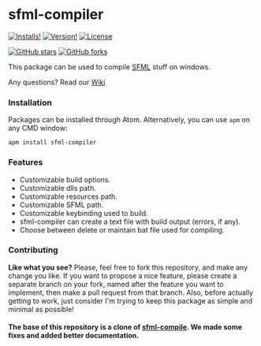 # sfml-compiler

[![Installs!](https://img.shields.io/apm/dm/sfml-compiler.svg?style=flat-square)](https://atom.io/packages/sfml-compiler)
[![Version!](https://img.shields.io/apm/v/sfml-compiler.svg?style=flat-square)](https://atom.io/packages/sfml-compiler)
[![License](https://img.shields.io/apm/l/sfml-compiler.svg?style=flat-square)](https://github.com/brhaka/sfml-compiler/blob/master/LICENSE)

[![GitHub stars](https://img.shields.io/github/stars/brhaka/sfml-compiler.svg?style=social&label=Star)](https://github.com/brhaka/sfml-compiler)
[![GitHub forks](https://img.shields.io/github/stars/brhaka/sfml-compiler.svg?style=social&label=Fork)](https://github.com/brhaka/sfml-compiler)

This package can be used to compile [SFML](https://www.sfml-dev.org/) stuff on windows.

Any questions? Read our [Wiki](https://github.com/brhaka/sfml-compiler/wiki)

### Installation
Packages can be installed through Atom. Alternatively, you can use `apm` on any CMD window:

`apm install sfml-compiler`

### Features
* Customizable build options.
* Customizable dlls path.
* Customizable resources path.
* Customizable SFML path.
* Customizable keybinding used to build.
* sfml-compiler can create a text file with build output (errors, if any).
* Choose between delete or maintain bat file used for compiling.

### Contributing
**Like what you see?** Please, feel free to fork this repository, and make any change you like. If you
want to propose a nice feature, please create a separate branch on your fork,
named after the feature you want to implement, then make a pull request from that
branch. Also, before actually getting to work, just consider I'm trying to keep
this package as simple and minimal as possible!

#### The base of this repository is a clone of [sfml-compile](https://github.com/87cm1n3r/sfml-compiler). We made some fixes and added better documentation.
